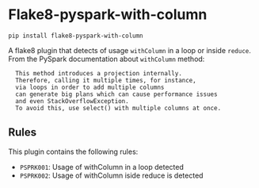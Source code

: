 # Flake8-pyspark-with-column

`pip install flake8-pyspark-with-column`

A flake8 plugin that detects of usage `withColumn` in a loop or inside `reduce`. From the PySpark documentation about `withColumn` method:

```
  This method introduces a projection internally.
  Therefore, calling it multiple times, for instance,
  via loops in order to add multiple columns
  can generate big plans which can cause performance issues
  and even StackOverflowException.
  To avoid this, use select() with multiple columns at once.
```

## Rules
This plugin contains the following rules:

- `PSPRK001`: Usage of withColumn in a loop detected
- `PSPRK002`: Usage of withColumn iside reduce is detected
